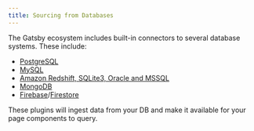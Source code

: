 ```yaml
---
title: Sourcing from Databases
---
```


The Gatsby ecosystem includes built-in connectors to several database systems. These include:

- [PostgreSQL](/packages/gatsby-source-pg/?=pg)
- [MySQL](/packages/gatsby-source-mysql/?=mysql)
- [Amazon Redshift, SQLite3, Oracle and MSSQL](https://github.com/mrfunnyshoes/gatsby-source-sql)
- [MongoDB](/packages/gatsby-source-mongodb/)
- [Firebase](/packages/gatsby-source-firebase/)/[Firestore](/packages/gatsby-source-firestore/)

These plugins will ingest data from your DB and make it available for your page components to query.